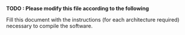 **TODO : Please modify this file according to the following**

Fill this document with the instructions (for each architecture required) necessary to compile the software.  

